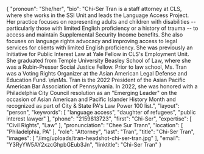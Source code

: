 {
  "pronoun": "She/her",
  "bio": "Chi-Ser Tran is a staff attorney at CLS, where she works in the SSI Unit and leads the Language Access Project. Her practice focuses on representing adults and children with disabilities -- particularly those with limited English proficiency or a history of trauma -- to access and maintain Supplemental Security Income benefits. She also focuses on language rights advocacy and improving access to legal services for clients with limited English proficiency. She was previously an Initiative for Public Interest Law at Yale Fellow in CLS's Employment Unit. She graduated from Temple University Beasley School of Law, where she was a Rubin-Presser Social Justice Fellow. Prior to law school, Ms. Tran was a Voting Rights Organizer at the Asian American Legal Defense and Education Fund. \n\nMs. Tran is the 2022 President of the Asian Pacific American Bar Association of Pennsylvania. In 2022, she was honored with a Philadelphia City Council resolution as an \"Emerging Leader\" on the occasion of Asian American and Pacific Islander History Month and recognized as part of City & State PA's Law Power 100 list.",
  "layout": "person",
  "keywords": [
    "language access",
    "daughter of refugees",
    "public interest lawyer"
  ],
  "phone": "2159813723",
  "first": "Chi-Ser",
  "expertise": [
    "Civil Rights",
    "Law"
  ],
  "pronunciation": "Chee Sur Trann",
  "location": [
    "Philadelphia, PA"
  ],
  "role": "Attorney",
  "last": "Tran",
  "title": "Chi-Ser Tran",
  "images": [
    "/img/uploads/tran-headshot-chi-ser-tran.jpg"
  ],
  "email": "Y3RyYW5AY2xzcGhpbGEub3Jn",
  "linktitle": "Chi-Ser Tran"
}